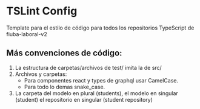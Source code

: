 # TSLint Config

Template para el estilo de código para todos los repositorios TypeScript de fiuba-laboral-v2

## Más convenciones de código:

1) La estructura de carpetas/archivos de test/ imita la de src/
2) Archivos y carpetas:
    * Para componentes react y types de graphql usar CamelCase.
    * Para todo lo demas snake_case.
3) La carpeta del modelo en plural (students), el modelo en singular (student) el repositorio en singular (student repository)
